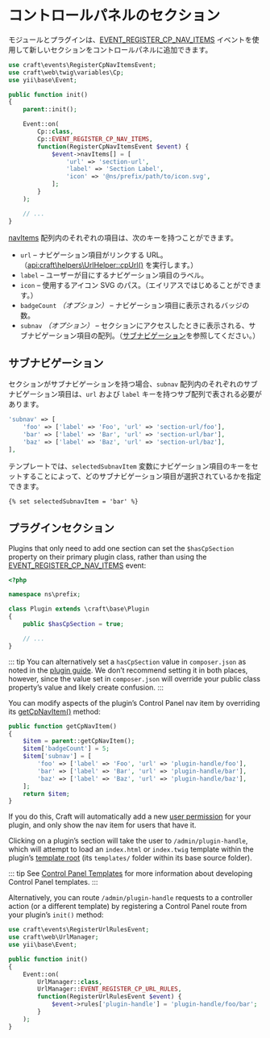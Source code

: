 # コントロールパネルのセクション

モジュールとプラグインは、[EVENT_REGISTER_CP_NAV_ITEMS](api:craft\web\twig\variables\Cp::EVENT_REGISTER_CP_NAV_ITEMS) イベントを使用して新しいセクションをコントロールパネルに追加できます。

```php
use craft\events\RegisterCpNavItemsEvent;
use craft\web\twig\variables\Cp;
use yii\base\Event;

public function init()
{
    parent::init();

    Event::on(
        Cp::class,
        Cp::EVENT_REGISTER_CP_NAV_ITEMS,
        function(RegisterCpNavItemsEvent $event) {
            $event->navItems[] = [
                'url' => 'section-url',
                'label' => 'Section Label',
                'icon' => '@ns/prefix/path/to/icon.svg',
            ];
        }
    );

    // ...
}
```

[navItems](api:craft\events\RegisterCpNavItemsEvent::$navItems) 配列内のそれぞれの項目は、次のキーを持つことができます。

- `url` – ナビゲーション項目がリンクする URL。（<api:craft\helpers\UrlHelper::cpUrl()> を実行します。）
- `label` – ユーザーが目にするナビゲーション項目のラベル。
- `icon` – 使用するアイコン SVG のパス。（エイリアスではじめることができます。）
- `badgeCount` _（オプション）_ – ナビゲーション項目に表示されるバッジの数。
- `subnav` _（オプション）_ – セクションにアクセスしたときに表示される、サブナビゲーション項目の配列。（[サブナビゲーション](#subnavs)を参照してください。）

## サブナビゲーション

セクションがサブナビゲーションを持つ場合、`subnav` 配列内のそれぞれのサブナビゲーション項目は、`url` および `label` キーを持つサブ配列で表される必要があります。

```php
'subnav' => [
    'foo' => ['label' => 'Foo', 'url' => 'section-url/foo'],
    'bar' => ['label' => 'Bar', 'url' => 'section-url/bar'],
    'baz' => ['label' => 'Baz', 'url' => 'section-url/baz'],
],
```

テンプレートでは、`selectedSubnavItem` 変数にナビゲーション項目のキーをセットすることによって、どのサブナビゲーション項目が選択されているかを指定できます。

```twig
{% set selectedSubnavItem = 'bar' %}
```

## プラグインセクション

Plugins that only need to add one section can set the `$hasCpSection` property on their primary plugin class, rather than using the [EVENT_REGISTER_CP_NAV_ITEMS](api:craft\web\twig\variables\Cp::EVENT_REGISTER_CP_NAV_ITEMS) event:

```php
<?php

namespace ns\prefix;

class Plugin extends \craft\base\Plugin
{
    public $hasCpSection = true;

    // ...
}
```

::: tip
You can alternatively set a `hasCpSection` value in `composer.json` as noted in the [plugin guide](/extend/plugin-guide.md#compser-json). We don’t recommend setting it in both places, however, since the value set in `composer.json` will override your public class property’s value and likely create confusion.
:::

You can modify aspects of the plugin’s Control Panel nav item by overriding its [getCpNavItem()](api:craft\base\PluginInterface::getCpNavItem()) method:

```php
public function getCpNavItem()
{
    $item = parent::getCpNavItem();
    $item['badgeCount'] = 5;
    $item['subnav'] = [
        'foo' => ['label' => 'Foo', 'url' => 'plugin-handle/foo'],
        'bar' => ['label' => 'Bar', 'url' => 'plugin-handle/bar'],
        'baz' => ['label' => 'Baz', 'url' => 'plugin-handle/baz'],
    ];
    return $item;
}
```

If you do this, Craft will automatically add a new [user permission](user-permissions.md) for your plugin, and only show the nav item for users that have it.

Clicking on a plugin’s section will take the user to `/admin/plugin-handle`, which will attempt to load an `index.html` or `index.twig` template within the plugin’s [template root](template-roots.md) (its `templates/` folder within its base source folder).

::: tip
See [Control Panel Templates](cp-templates.md) for more information about developing Control Panel templates.
:::

Alternatively, you can route `/admin/plugin-handle` requests to a controller action (or a different template) by registering a Control Panel route from your plugin’s `init()` method:

```php
use craft\events\RegisterUrlRulesEvent;
use craft\web\UrlManager;
use yii\base\Event;

public function init()
{
    Event::on(
        UrlManager::class,
        UrlManager::EVENT_REGISTER_CP_URL_RULES,
        function(RegisterUrlRulesEvent $event) {
            $event->rules['plugin-handle'] = 'plugin-handle/foo/bar';
        }
    );
}
```
